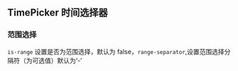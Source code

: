 <div class="demo-header">
<p class="overviewicon">
  <span class="wapi-form-datepicker"/>
</p>

## TimePicker 时间选择器

<nova-uxlink widget-name="DatePicker"></nova-uxlink>

<!-- 用于设置/选择日期，包括年月/年月日/年月日时分/年月日时分秒日期格式。 -->
</div>

### 范围选择

`is-range` 设置是否为范围选择，默认为 false，`range-separator`,设置范围选择分隔符（为可选值）默认为‘-’

<nova-demo-view link="time-picker/is-range"></nova-demo-view>
